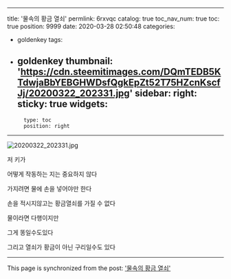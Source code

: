 
---
title: '물속의 황금 열쇠'
permlink: 6rxvqc
catalog: true
toc_nav_num: true
toc: true
position: 9999
date: 2020-03-28 02:50:48
categories:
- goldenkey
tags:
- goldenkey
thumbnail: 'https://cdn.steemitimages.com/DQmTEDB5KTdwjaBbYEBGHWDsfQgkEpZt52T75HZcnKscfJj/20200322_202331.jpg'
sidebar:
    right:
        sticky: true
widgets:
    -
        type: toc
        position: right
---


![20200322_202331.jpg](https://cdn.steemitimages.com/DQmTEDB5KTdwjaBbYEBGHWDsfQgkEpZt52T75HZcnKscfJj/20200322_202331.jpg)


저 키가

어떻게 작동하는 지는 중요하지 않다


가지려면 물에 손을 넣어야만 한다

손을 적시지않고는 황금열쇠를 가질 수 없다

물이라면 다행이지만

그게 똥일수도있다

그리고 열쇠가 황금이 아닌 구리일수도 있다

- - -

This page is synchronized from the post: ['물속의 황금 열쇠'](https://steemit.com/@virus707/6rxvqc)
